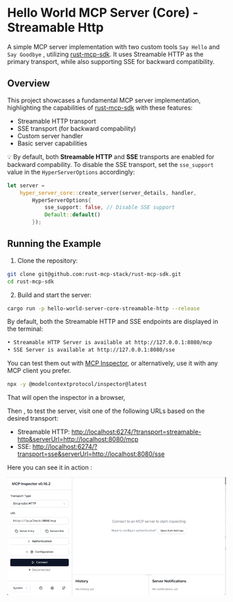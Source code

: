 # Hello World MCP Server (Core) - Streamable Http

A simple MCP server implementation with two custom tools  `Say Hello` and `Say Goodbye` , utilizing [rust-mcp-sdk](https://github.com/rust-mcp-stack/rust-mcp-sdk). It uses Streamable HTTP as the primary transport, while also supporting SSE for backward compatibility.

## Overview

This project showcases a fundamental MCP server implementation, highlighting the capabilities of
[rust-mcp-sdk](https://github.com/rust-mcp-stack/rust-mcp-sdk) with these features:

- Streamable HTTP transport
- SSE transport (for backward compability)
- Custom server handler
- Basic server capabilities

💡 By default, both **Streamable HTTP** and **SSE** transports are enabled for backward compability.
To disable the SSE transport, set the `sse_support` value in the `HyperServerOptions` accordingly:

```rs
let server =
    hyper_server_core::create_server(server_details, handler,
        HyperServerOptions{
            sse_support: false, // Disable SSE support
            Default::default()
        });
```


## Running the Example

1. Clone the repository:

```bash
git clone git@github.com:rust-mcp-stack/rust-mcp-sdk.git
cd rust-mcp-sdk
```

2. Build and start the server:

```bash
cargo run -p hello-world-server-core-streamable-http --release
```

By default, both the Streamable HTTP and SSE endpoints are displayed in the terminal:

```sh
• Streamable HTTP Server is available at http://127.0.0.1:8080/mcp
• SSE Server is available at http://127.0.0.1:8080/sse
```

You can test them out with [MCP Inspector](https://modelcontextprotocol.io/docs/tools/inspector), or alternatively, use it with any MCP client you prefer.

```bash
npx -y @modelcontextprotocol/inspector@latest
```

That will open the inspector in a browser,

Then , to test the server, visit one of the following URLs based on the desired transport:

* Streamable HTTP:
  [http://localhost:6274/?transport=streamable-http\&serverUrl=http://localhost:8080/mcp](http://localhost:6274/?transport=streamable-http&serverUrl=http://localhost:8080/mcp)
* SSE:
  [http://localhost:6274/?transport=sse\&serverUrl=http://localhost:8080/sse](http://localhost:6274/?transport=sse&serverUrl=http://localhost:8080/sse)


Here you can see it in action :

![hello-world-mcp-server-sse-core](../../assets/examples/hello-world-server-core-streamable-http.gif)
